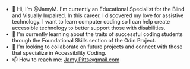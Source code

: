 - 👋 Hi, I’m @JamyM. I'm currently an Educational Specialist for the Blind and Visually Impaired. In this career, I discovered my love for assistive technology. I want to learn computer coding so I can help create accessible technology to better support those with disabilities.  
- 🌱 I’m currently learning about the traits of successful coding students through the Foundational Skills section of the Odin Project. 
- 💞️ I’m looking to collaborate on future projects and connect with those that specialize in Accessibility Coding. 
- 📫 How to reach me: Jamy.Pitts@gmail.com

<!---
JamyM/JamyM is a ✨ special ✨ repository because its `README.md` (this file) appears on your GitHub profile.
You can click the Preview link to take a look at your changes.
--->
